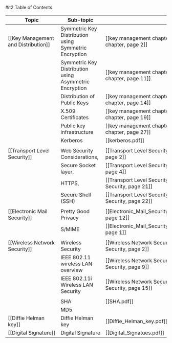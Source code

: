 #it2 
Table of Contents

| Topic                               | Sub-topic                                              | Textbook                                                                      | Status |
| ----------------------------------- | ------------------------------------------------------ | ----------------------------------------------------------------------------- | ------ |
| [[Key Management and Distribution]] | Symmetric Key Distribution using Symmetric Encryption  | [[key management chapter.pdf#page=2\|key management chapter, page 2]]         | ✅      |
|                                     | Symmetric Key Distribution using Asymmetric Encryption | [[key management chapter.pdf#page=11\|key management chapter, page 11]]       | ✅      |
|                                     | Distribution of Public Keys                            | [[key management chapter.pdf#page=14\|key management chapter, page 14]]       | ✅      |
|                                     | X.509 Certificates                                     | [[key management chapter.pdf#page=19\|key management chapter, page 19]]       | ❌      |
|                                     | Public key infrastructure                              | [[key management chapter.pdf#page=27\|key management chapter, page 27]]       | ❌      |
|                                     | Kerberos                                               | [[kerberos.pdf]]                                                              | ❌      |
|                                     |                                                        |                                                                               |        |
| [[Transport Level Security]]        | Web Security Considerations,                           | [[Transport Level Security.pdf#page=2\|Transport Level Security, page 2]]     | ❌      |
|                                     | Secure Socket layer,                                   | [[Transport Level Security.pdf#page=4\|Transport Level Security, page 4]]     | ❌      |
|                                     | HTTPS,                                                 | [[Transport Level Security.pdf#page=21\|Transport Level Security, page 21]]   | ❌      |
|                                     | Secure Shell (SSH)                                     | [[Transport Level Security.pdf#page=22\|Transport Level Security, page 22]]   | ❌      |
|                                     |                                                        |                                                                               |        |
| [[Electronic Mail Security]]        | Pretty Good Privacy                                    | [[Electronic_Mail_Security.pdf#page=12\|Electronic_Mail_Security, page 12]]   | ❌      |
|                                     | S/MIME                                                 | [[Electronic_Mail_Security.pdf#page=1\|Electronic_Mail_Security, page 1]]     | ❌      |
|                                     |                                                        |                                                                               |        |
| [[Wireless Network Security]]       | Wireless Security                                      | [[Wireless Network Security.pdf#page=2\|Wireless Network Security, page 2]]   | ❌      |
|                                     | IEEE 802.11 wireless LAN overview                      | [[Wireless Network Security.pdf#page=9\|Wireless Network Security, page 9]]   | ❌      |
|                                     | IEEE 802.11i Wireless LAN Security                     | [[Wireless Network Security.pdf#page=15\|Wireless Network Security, page 15]] | ❌      |
|                                     |                                                        |                                                                               |        |
|                                     | SHA                                                    | [[SHA.pdf]]                                                                   | ❌      |
|                                     | MD5                                                    |                                                                               | ❌      |
| [[Diffie Helman key]]               | Diffie Helman key                                      | [[Diffie_Helman_key.pdf]]                                                     | ✅      |
| [[Digital Signature]]               | Digital Signature                                      | [[Digital_Signatues.pdf]]                                                     | ❌      |


